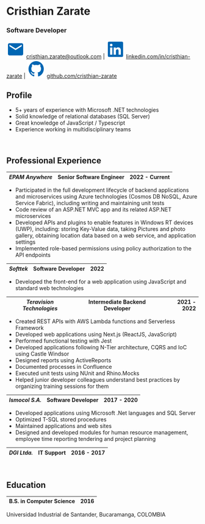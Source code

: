 <div class="centered">

# Cristhian Zarate
### **Software Developer**

![Email:](./images/email.svg) [cristhian.zarate@outlook.com](mailto:cristhian.zarate@outlook.com) |
![LinkedIn:](./images/linkedin.svg) [linkedin.com/in/cristhian-zarate](https://www.linkedin.com/in/cristhian-zarate/) |
![Github:](./images/github.svg) [github.com/cristhian-zarate](https://github.com/cristhian-zarate)
</div>

## Profile

* 5+ years of experience with Microsoft .NET technologies
* Solid knowledge of relational databases (SQL Server)
* Great knowledge of JavaScript / Typescript
* Experience working in multidisciplinary teams

<br/>

## Professional Experience

| _EPAM Anywhere_ | Senior Software Engineer | 2022 - Current |
|-----------------|:------------------------:|---------------:|
* Participated in the full development lifecycle of backend applications and microservices using Azure technologies (Cosmos DB NoSQL, Azure Service Fabric), including writing and maintaining unit tests
* Code review of an ASP.NET MVC app and its related ASP.NET microservices
* Developed APIs and plugins to enable features in Windows RT devices (UWP), including: storing Key-Value data, taking Pictures and photo gallery, obtaining location data based on a web service, and application settings
* Implemented role-based permissions using policy authorization to the API endpoints

| _Softtek_ | Software Developer | 2022 |
|-----------|:------------------:|-----:|
* Developed the front-end for a web application using JavaScript and standard web technologies

| _Teravision Technologies_ | Intermediate Backend Developer | 2021 - 2022 |
|---------------------------|:------------------------------:|------------:|
* Created REST APIs with AWS Lambda functions and Serverless Framework
* Developed web applications using Next.js (ReactJS, JavaScript)
* Performed functional testing with Jest
* Developed applications following N-Tier architecture, CQRS and IoC using Castle Windsor
* Designed reports using ActiveReports
* Documented processes in Confluence
* Executed unit tests using NUnit and Rhino.Mocks
* Helped junior developer colleagues understand best practices by organizing training sessions for them

| _Ismocol S.A._ | Software Developer | 2017 - 2020 |
|----------------|:------------------:|------------:|
* Developed applications using Microsoft .Net languages and SQL Server
* Optimized T-SQL stored procedures
* Maintained applications and web sites
* Designed and developed modules for human resource management, employee time reporting tendering and project planning

| _DGI Ltda._ | IT Support | 2016 - 2017 |
|-------------|:----------:|------------:|

<br/>

## Education

| B.S. in Computer Science | 2016 |
|--------------------------|-----:|
Universidad Industrial de Santander, Bucaramanga, COLOMBIA
